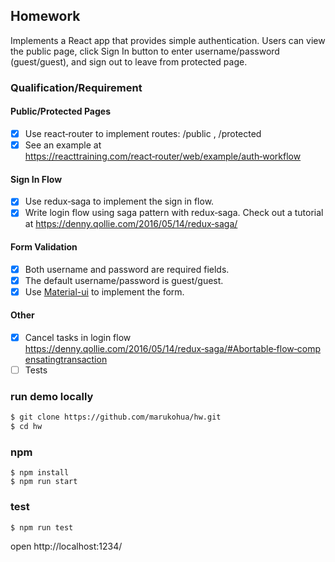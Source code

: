 ## Homework

Implements a React app that provides simple authentication. Users can view the public page, click Sign In button to enter username/password (guest/guest), and sign out to leave from protected page.

### Qualification/Requirement

#### Public/Protected Pages

- [x] Use react‑router to implement routes: /public , /protected
- [x] See an example at https://reacttraining.com/react‑router/web/example/auth‑workflow

#### Sign In Flow

- [x] Use redux‑saga to implement the sign in flow.
- [x] Write login flow using saga pattern with redux‑saga. Check out a tutorial at
      https://denny.qollie.com/2016/05/14/redux‑saga/

#### Form Validation

- [x] Both username and password are required fields.
- [x] The default username/password is guest/guest.
- [x] Use [Material-ui](https://material-ui.com/zh/components/dialogs/) to implement the form.

#### Other

- [x] Cancel tasks in login flow https://denny.qollie.com/2016/05/14/redux‑saga/#Abortable‑flow‑compensatingtransaction
- [ ] Tests

### run demo locally

```sh
$ git clone https://github.com/marukohua/hw.git
$ cd hw
```

### npm

```
$ npm install
$ npm run start
```

### test

```
$ npm run test
```

open http://localhost:1234/
